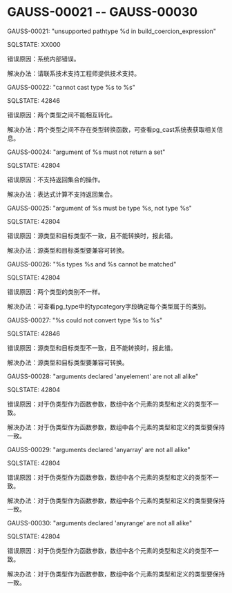 # GAUSS-00021 -- GAUSS-00030<a name="ZH-CN_TOPIC_0302073656"></a>

GAUSS-00021: "unsupported pathtype %d in build\_coercion\_expression"

SQLSTATE: XX000

错误原因：系统内部错误。

解决办法：请联系技术支持工程师提供技术支持。

GAUSS-00022: "cannot cast type %s to %s"

SQLSTATE: 42846

错误原因：两个类型之间不能相互转化。

解决办法：两个类型之间不存在类型转换函数，可查看pg\_cast系统表获取相关信息。

GAUSS-00024: "argument of %s must not return a set"

SQLSTATE: 42804

错误原因：不支持返回集合的操作。

解决办法：表达式计算不支持返回集合。

GAUSS-00025: "argument of %s must be type %s, not type %s"

SQLSTATE: 42804

错误原因：源类型和目标类型不一致，且不能转换时，报此错。

解决办法：源类型和目标类型要兼容可转换。

GAUSS-00026: "%s types %s and %s cannot be matched"

SQLSTATE: 42804

错误原因：两个类型的类别不一样。

解决办法：可查看pg\_type中的typcategory字段确定每个类型属于的类别。

GAUSS-00027: "%s could not convert type %s to %s"

SQLSTATE: 42846

错误原因：源类型和目标类型不一致，且不能转换时，报此错。

解决办法：源类型和目标类型要兼容可转换。

GAUSS-00028: "arguments declared 'anyelement' are not all alike"

SQLSTATE: 42804

错误原因：对于伪类型作为函数参数，数组中各个元素的类型和定义的类型不一致。

解决办法：对于伪类型作为函数参数，数组中各个元素的类型和定义的类型要保持一致。

GAUSS-00029: "arguments declared 'anyarray' are not all alike"

SQLSTATE: 42804

错误原因：对于伪类型作为函数参数，数组中各个元素的类型和定义的类型不一致。

解决办法：对于伪类型作为函数参数，数组中各个元素的类型和定义的类型要保持一致。

GAUSS-00030: "arguments declared 'anyrange' are not all alike"

SQLSTATE: 42804

错误原因：对于伪类型作为函数参数，数组中各个元素的类型和定义的类型不一致。

解决办法：对于伪类型作为函数参数，数组中各个元素的类型和定义的类型要保持一致。
